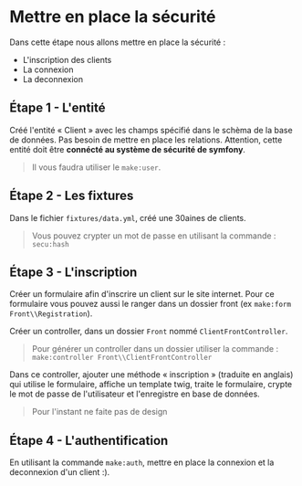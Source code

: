 # Mettre en place la sécurité

Dans cette étape nous allons mettre en place la sécurité :

- L'inscription des clients
- La connexion
- La deconnexion

## Étape 1 - L'entité

Créé l'entité « Client » avec les champs spécifié dans le schèma de la base de données. Pas besoin de mettre en place les relations. Attention, cette entité doit être **connécté au système de sécurité de symfony**.

> Il vous faudra utiliser le `make:user`.

## Étape 2 - Les fixtures

Dans le fichier `fixtures/data.yml`, créé une 30aines de clients.

> Vous pouvez crypter un mot de passe en utilisant la commande : `secu:hash`

## Étape 3 - L'inscription

Créer un formulaire afin d'inscrire un client sur le site internet. Pour ce formulaire vous pouvez aussi le ranger
dans un dossier front (ex `make:form Front\\Registration`).

Créer un controller, dans un dossier `Front` nommé `ClientFrontController`.

> Pour générer un controller dans un dossier utiliser la commande : `make:controller Front\\ClientFrontController`

Dans ce controller, ajouter une méthode « inscription » (traduite en anglais) qui utilise le formulaire, affiche un template twig, traite le formulaire, crypte le mot de passe de l'utilisateur et l'enregistre en base de données.

> Pour l'instant ne faite pas de design

## Étape 4 - L'authentification

En utilisant la commande `make:auth`, mettre en place la connexion et la deconnexion d'un client :).
